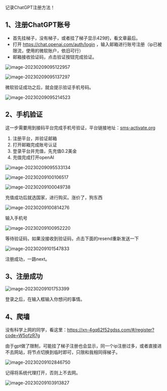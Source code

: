 

记录ChatGPT注册方法！

<!--more-->

## 1、注册ChatGPT账号

- 首先挂梯子，没有梯子，或者挂了梯子显示429的，看文章最后。
- 打开 https://chat.openai.com/auth/login ，输入邮箱进行账号注册（ip已被限流，使用的微软账户，依旧可行）
- 邮箱接收验证码，点击验证按钮完成验证。

![image-20230209095122957](ChatGPT注册方法/image-20230209095122957.png)

![image-20230209095137297](ChatGPT注册方法/image-20230209095137297.png)

微软验证成功之后，就会提示验证手机号码。

![image-20230209095214523](ChatGPT注册方法/image-20230209095214523.png)

## 2、手机验证

这一步需要用到接码平台完成手机号验证，平台链接地址：[sms-activate.org](https://sms-activate.org/?ref=2780512)

1. 注册平台，并验证邮箱
2. 打开邮箱完成账号认证
3. 登录平台并充值，先充值0.2美金
4. 充值完成打开openAI

![image-20230209095533134](ChatGPT注册方法/image-20230209095533134.png)

![image-20230209100106517](ChatGPT注册方法/image-20230209100106517.png)

![image-20230209100049738](ChatGPT注册方法/image-20230209100049738.png)

充值成功后就选国家，进行购买。涨价了，狗东西



![image-20230209100814276](ChatGPT注册方法/image-20230209100814276.png)

输入手机号

![image-20230209100952220](ChatGPT注册方法/image-20230209100952220.png)

等待验证码，如果没接收到验证码，点击下面的resend重新发送一下

![image-20230209101547833](ChatGPT注册方法/image-20230209101547833.png)

注册成功，一路next。

## 3、注册成功

![image-20230209101753399](ChatGPT注册方法/image-20230209101753399.png)

登录之后，在输入框输入你想问的事情。

## 4、爬墙

没有科学上网的同学，看这里：https://xn-4gq62f52gdss.com/#/register?code=W5ofzR7g

由于gpt做了限制，可能挂了梯子注册也会显示，同一个ip注册过多，或者直接进不去网站，将节点切换到临时即可，只限和我相同得梯子。

![image-20230209102846750](ChatGPT注册方法/image-20230209102846750.png)

记得将系统代理打开，否则上不去网。

![image-20230209103913827](ChatGPT注册方法/image-20230209103913827.png)